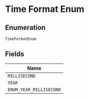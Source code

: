 
# Time Format Enum

## Enumeration

`TimeFormatEnum`

## Fields

| Name |
|  --- |
| `MILLISECOND` |
| `YEAR` |
| `ENUM_YEAR_MILLISECOND` |

